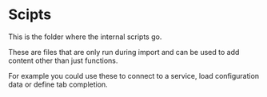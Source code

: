 # Scipts

This is the folder where the internal scripts go.

These are files that are only run during import and can be used to add content other than just functions.

For example you could use these to connect to a service, load configuration data or define tab completion.